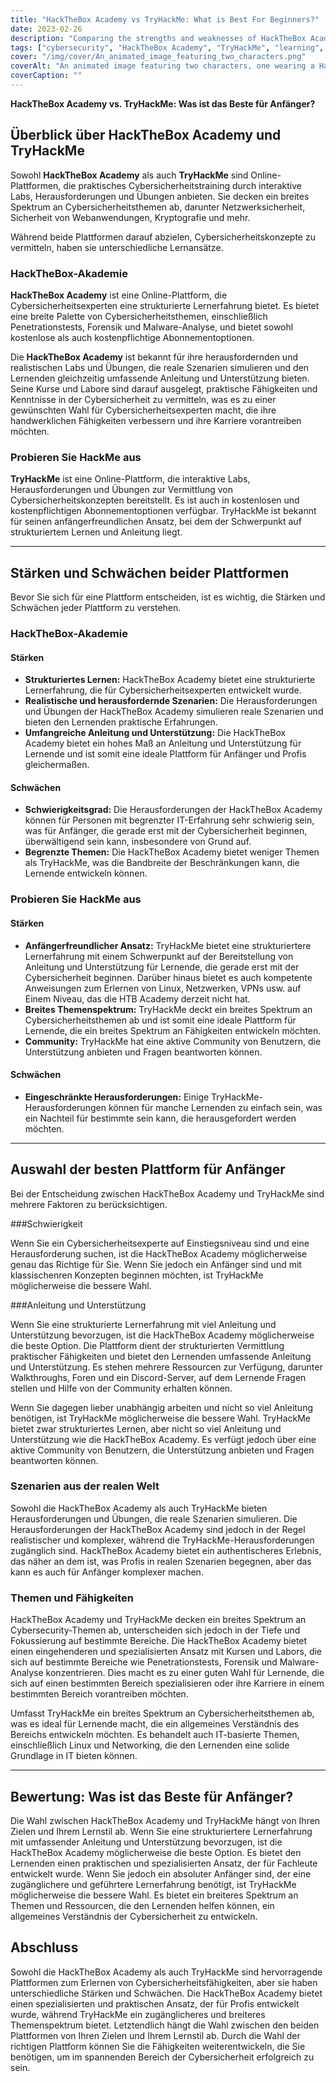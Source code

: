```yaml
---
title: "HackTheBox Academy vs TryHackMe: What is Best For Beginners?"
date: 2023-02-26
description: "Comparing the strengths and weaknesses of HackTheBox Academy and TryHackMe to help beginners choose the best platform for learning cybersecurity skills."
tags: ["cybersecurity", "HackTheBox Academy", "TryHackMe", "learning", "beginner", "interactive labs", "challenges", "exercises", "guidance", "support", "real-world scenarios", "skills", "network security", "web application security", "cryptography", "programming", "community", "online learning", "structured learning"]
cover: "/img/cover/An_animated_image_featuring_two_characters.png"
coverAlt: "An animated image featuring two characters, one wearing a HackTheBox Academy shirt and the other wearing a TryHackMe shirt, each with a thought bubble above their head containing a relevant symbol for their platform and both characters standing on a see-saw that is balanced in the middle."
coverCaption: ""
---
```


 **HackTheBox Academy vs. TryHackMe: Was ist das Beste für Anfänger?**  ## Überblick über HackTheBox Academy und TryHackMe  Sowohl **HackTheBox Academy** als auch **TryHackMe** sind Online-Plattformen, die praktisches Cybersicherheitstraining durch interaktive Labs, Herausforderungen und Übungen anbieten. Sie decken ein breites Spektrum an Cybersicherheitsthemen ab, darunter Netzwerksicherheit, Sicherheit von Webanwendungen, Kryptografie und mehr.  Während beide Plattformen darauf abzielen, Cybersicherheitskonzepte zu vermitteln, haben sie unterschiedliche Lernansätze.  ### HackTheBox-Akademie  **HackTheBox Academy** ist eine Online-Plattform, die Cybersicherheitsexperten eine strukturierte Lernerfahrung bietet. Es bietet eine breite Palette von Cybersicherheitsthemen, einschließlich Penetrationstests, Forensik und Malware-Analyse, und bietet sowohl kostenlose als auch kostenpflichtige Abonnementoptionen.  Die **HackTheBox Academy** ist bekannt für ihre herausfordernden und realistischen Labs und Übungen, die reale Szenarien simulieren und den Lernenden gleichzeitig umfassende Anleitung und Unterstützung bieten. Seine Kurse und Labore sind darauf ausgelegt, praktische Fähigkeiten und Kenntnisse in der Cybersicherheit zu vermitteln, was es zu einer gewünschten Wahl für Cybersicherheitsexperten macht, die ihre handwerklichen Fähigkeiten verbessern und ihre Karriere vorantreiben möchten.  ### Probieren Sie HackMe aus  **TryHackMe** ist eine Online-Plattform, die interaktive Labs, Herausforderungen und Übungen zur Vermittlung von Cybersicherheitskonzepten bereitstellt. Es ist auch in kostenlosen und kostenpflichtigen Abonnementoptionen verfügbar. TryHackMe ist bekannt für seinen anfängerfreundlichen Ansatz, bei dem der Schwerpunkt auf strukturiertem Lernen und Anleitung liegt.  ______  ## Stärken und Schwächen beider Plattformen  Bevor Sie sich für eine Plattform entscheiden, ist es wichtig, die Stärken und Schwächen jeder Plattform zu verstehen.  ### HackTheBox-Akademie  #### Stärken  - **Strukturiertes Lernen:** HackTheBox Academy bietet eine strukturierte Lernerfahrung, die für Cybersicherheitsexperten entwickelt wurde. - **Realistische und herausfordernde Szenarien:** Die Herausforderungen und Übungen der HackTheBox Academy simulieren reale Szenarien und bieten den Lernenden praktische Erfahrungen. - **Umfangreiche Anleitung und Unterstützung:** Die HackTheBox Academy bietet ein hohes Maß an Anleitung und Unterstützung für Lernende und ist somit eine ideale Plattform für Anfänger und Profis gleichermaßen.  #### Schwächen  - **Schwierigkeitsgrad:** Die Herausforderungen der HackTheBox Academy können für Personen mit begrenzter IT-Erfahrung sehr schwierig sein, was für Anfänger, die gerade erst mit der Cybersicherheit beginnen, überwältigend sein kann, insbesondere von Grund auf. - **Begrenzte Themen:** Die HackTheBox Academy bietet weniger Themen als TryHackMe, was die Bandbreite der Beschränkungen kann, die Lernende entwickeln können.  ### Probieren Sie HackMe aus  #### Stärken  - **Anfängerfreundlicher Ansatz:** TryHackMe bietet eine strukturiertere Lernerfahrung mit einem Schwerpunkt auf der Bereitstellung von Anleitung und Unterstützung für Lernende, die gerade erst mit der Cybersicherheit beginnen. Darüber hinaus bietet es auch kompetente Anweisungen zum Erlernen von Linux, Netzwerken, VPNs usw. auf Einem Niveau, das die HTB Academy derzeit nicht hat. - **Breites Themenspektrum:** TryHackMe deckt ein breites Spektrum an Cybersicherheitsthemen ab und ist somit eine ideale Plattform für Lernende, die ein breites Spektrum an Fähigkeiten entwickeln möchten. - **Community:** TryHackMe hat eine aktive Community von Benutzern, die Unterstützung anbieten und Fragen beantworten können.  #### Schwächen  - **Eingeschränkte Herausforderungen:** Einige TryHackMe-Herausforderungen können für manche Lernenden zu einfach sein, was ein Nachteil für bestimmte sein kann, die herausgefordert werden möchten.  ______  ## Auswahl der besten Plattform für Anfänger  Bei der Entscheidung zwischen HackTheBox Academy und TryHackMe sind mehrere Faktoren zu berücksichtigen.  ###Schwierigkeit  Wenn Sie ein Cybersicherheitsexperte auf Einstiegsniveau sind und eine Herausforderung suchen, ist die HackTheBox Academy möglicherweise genau das Richtige für Sie. Wenn Sie jedoch ein Anfänger sind und mit klassischenren Konzepten beginnen möchten, ist TryHackMe möglicherweise die bessere Wahl.  ###Anleitung und Unterstützung  Wenn Sie eine strukturierte Lernerfahrung mit viel Anleitung und Unterstützung bevorzugen, ist die HackTheBox Academy möglicherweise die beste Option. Die Plattform dient der strukturierten Vermittlung praktischer Fähigkeiten und bietet den Lernenden umfassende Anleitung und Unterstützung. Es stehen mehrere Ressourcen zur Verfügung, darunter Walkthroughs, Foren und ein Discord-Server, auf dem Lernende Fragen stellen und Hilfe von der Community erhalten können.  Wenn Sie dagegen lieber unabhängig arbeiten und nicht so viel Anleitung benötigen, ist TryHackMe möglicherweise die bessere Wahl. TryHackMe bietet zwar strukturiertes Lernen, aber nicht so viel Anleitung und Unterstützung wie die HackTheBox Academy. Es verfügt jedoch über eine aktive Community von Benutzern, die Unterstützung anbieten und Fragen beantworten können.  ### Szenarien aus der realen Welt  Sowohl die HackTheBox Academy als auch TryHackMe bieten Herausforderungen und Übungen, die reale Szenarien simulieren. Die Herausforderungen der HackTheBox Academy sind jedoch in der Regel realistischer und komplexer, während die TryHackMe-Herausforderungen zugänglich sind. HackTheBox Academy bietet ein authentischeres Erlebnis, das näher an dem ist, was Profis in realen Szenarien begegnen, aber das kann es auch für Anfänger komplexer machen.  ### Themen und Fähigkeiten  HackTheBox Academy und TryHackMe decken ein breites Spektrum an Cybersecurity-Themen ab, unterscheiden sich jedoch in der Tiefe und Fokussierung auf bestimmte Bereiche. Die HackTheBox Academy bietet einen eingehenderen und spezialisierten Ansatz mit Kursen und Labors, die sich auf bestimmte Bereiche wie Penetrationstests, Forensik und Malware-Analyse konzentrieren. Dies macht es zu einer guten Wahl für Lernende, die sich auf einen bestimmten Bereich spezialisieren oder ihre Karriere in einem bestimmten Bereich vorantreiben möchten.  Umfasst TryHackMe ein breites Spektrum an Cybersicherheitsthemen ab, was es ideal für Lernende macht, die ein allgemeines Verständnis des Bereichs entwickeln möchten. Es behandelt auch IT-basierte Themen, einschließlich Linux und Networking, die den Lernenden eine solide Grundlage in IT bieten können.  ______  ## Bewertung: Was ist das Beste für Anfänger?  Die Wahl zwischen HackTheBox Academy und TryHackMe hängt von Ihren Zielen und Ihrem Lernstil ab. Wenn Sie eine strukturiertere Lernerfahrung mit umfassender Anleitung und Unterstützung bevorzugen, ist die HackTheBox Academy möglicherweise die beste Option. Es bietet den Lernenden einen praktischen und spezialisierten Ansatz, der für Fachleute entwickelt wurde. Wenn Sie jedoch ein absoluter Anfänger sind, der eine zugänglichere und geführtere Lernerfahrung benötigt, ist TryHackMe möglicherweise die bessere Wahl. Es bietet ein breiteres Spektrum an Themen und Ressourcen, die den Lernenden helfen können, ein allgemeines Verständnis der Cybersicherheit zu entwickeln.  ## Abschluss  Sowohl die HackTheBox Academy als auch TryHackMe sind hervorragende Plattformen zum Erlernen von Cybersicherheitsfähigkeiten, aber sie haben unterschiedliche Stärken und Schwächen. Die HackTheBox Academy bietet einen spezialisierten und praktischen Ansatz, der für Profis entwickelt wurde, während TryHackMe ein zugänglicheres und breiteres Themenspektrum bietet. Letztendlich hängt die Wahl zwischen den beiden Plattformen von Ihren Zielen und Ihrem Lernstil ab. Durch die Wahl der richtigen Plattform können Sie die Fähigkeiten weiterentwickeln, die Sie benötigen, um im spannenden Bereich der Cybersicherheit erfolgreich zu sein. 